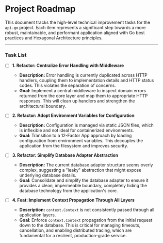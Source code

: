 # Project Roadmap

This document tracks the high-level technical improvement tasks for the `api-go` project. Each item represents a significant step towards a more robust, maintainable, and performant application aligned with Go best practices and Hexagonal Architecture principles.

---

### Task List

- [ ] **1. Refactor: Centralize Error Handling with Middleware**
  - **Description:** Error handling is currently duplicated across HTTP handlers, coupling them to implementation details and HTTP status codes. This violates the separation of concerns.
  - **Goal:** Implement a central middleware to inspect domain errors returned from the core layer and map them to appropriate HTTP responses. This will clean up handlers and strengthen the architectural boundary.

- [ ] **2. Refactor: Adopt Environment Variables for Configuration**
  - **Description:** Configuration is managed via static JSON files, which is inflexible and not ideal for containerized environments.
  - **Goal:** Transition to a 12-Factor App approach by loading configuration from environment variables. This decouples the application from the filesystem and improves security.

- [ ] **3. Refactor: Simplify Database Adapter Abstraction**
  - **Description:** The current database adapter structure seems overly complex, suggesting a "leaky" abstraction that might expose underlying database details.
  - **Goal:** Consolidate and simplify the database adapter to ensure it provides a clean, impermeable boundary, completely hiding the database technology from the application's core.

- [ ] **4. Feat: Implement Context Propagation Through All Layers**
  - **Description:** `context.Context` is not consistently passed through all application layers.
  - **Goal:** Enforce `context.Context` propagation from the initial request down to the database. This is critical for managing timeouts, cancellation, and enabling distributed tracing, which are fundamental for a resilient, production-grade service.
